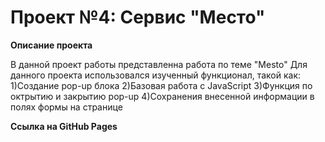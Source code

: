 # Проект №4: Сервис "Место"

**Описание проекта**

В данной проект работы представленна работа по теме "Mesto"
Для данного проекта использовался изученный функционал, такой как:
1)Создание pop-up блока
2)Базовая работа с JavaScript
3)Функция по октрытию и закрытию pop-up
4)Сохранения внесенной информации в полях формы на странице

**Ссылка на GitHub Pages**



